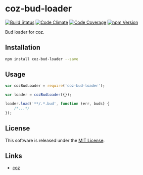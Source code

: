 coz-bud-loader
==========

<!-- Badge Start -->
<a name="badges"></a>

[![Build Status][bd_travis_shield_url]][bd_travis_url]
[![Code Climate][bd_codeclimate_shield_url]][bd_codeclimate_url]
[![Code Coverage][bd_codeclimate_coverage_shield_url]][bd_codeclimate_url]
[![npm Version][bd_npm_shield_url]][bd_npm_url]

[bd_repo_url]: https://github.com/coz-repo/coz-bud-loader
[bd_travis_url]: http://travis-ci.org/coz-repo/coz-bud-loader
[bd_travis_shield_url]: http://img.shields.io/travis/coz-repo/coz-bud-loader.svg?style=flat
[bd_license_url]: https://github.com/coz-repo/coz-bud-loader/blob/master/LICENSE
[bd_codeclimate_url]: http://codeclimate.com/github/coz-repo/coz-bud-loader
[bd_codeclimate_shield_url]: http://img.shields.io/codeclimate/github/coz-repo/coz-bud-loader.svg?style=flat
[bd_codeclimate_coverage_shield_url]: http://img.shields.io/codeclimate/coverage/github/coz-repo/coz-bud-loader.svg?style=flat
[bd_gemnasium_url]: https://gemnasium.com/coz-repo/coz-bud-loader
[bd_gemnasium_shield_url]: https://gemnasium.com/coz-repo/coz-bud-loader.svg
[bd_npm_url]: http://www.npmjs.org/package/coz-bud-loader
[bd_npm_shield_url]: http://img.shields.io/npm/v/coz-bud-loader.svg?style=flat

<!-- Badge End -->


<!-- Description Start -->
<a name="description"></a>

Bud loader for coz.

<!-- Description End -->



<!-- Sections Start -->
<a name="sections"></a>

Installation
-----

```bash
npm install coz-bud-loader --save
```

Usage
----

```javascript
var cozBudLoader = require('coz-bud-loader');

var loader = cozBudLoader({});

loader.load('**/.*.bud', function (err, buds) {
    /*...*/
});
```

<!-- Sections Start -->


<!-- LICENSE Start -->
<a name="license"></a>

License
-------
This software is released under the [MIT License](https://github.com/coz-repo/coz-bud-loader/blob/master/LICENSE).

<!-- LICENSE End -->


<!-- Links Start -->
<a name="links"></a>

Links
------

+ [coz](https://github.com/coz-repo/coz)

<!-- Links End -->
